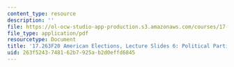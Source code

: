 ```yaml
---
content_type: resource
description: ''
file: https://ol-ocw-studio-app-production.s3.amazonaws.com/courses/17-263-american-elections-fall-2020/263f5243748162b7925ab2d0effd6845_MIT17_263F20_Lec6.pdf
file_type: application/pdf
resourcetype: Document
title: '17.263F20 American Elections, Lecture Slides 6: Political Parties'
uid: 263f5243-7481-62b7-925a-b2d0effd6845
---
```

